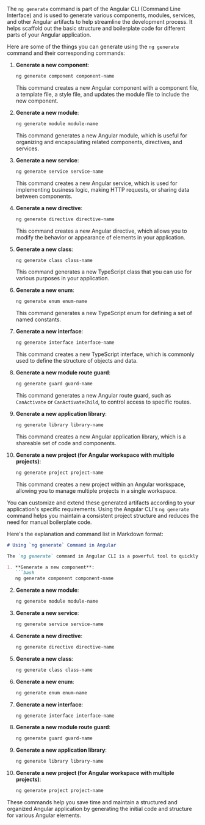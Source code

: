 The `ng generate` command is part of the Angular CLI (Command Line Interface) and is used to generate various components, modules, services, and other Angular artifacts to help streamline the development process. It helps scaffold out the basic structure and boilerplate code for different parts of your Angular application.

Here are some of the things you can generate using the `ng generate` command and their corresponding commands:

1. **Generate a new component**:

   ```bash
   ng generate component component-name
   ```

   This command creates a new Angular component with a component file, a template file, a style file, and updates the module file to include the new component.

2. **Generate a new module**:

   ```bash
   ng generate module module-name
   ```

   This command generates a new Angular module, which is useful for organizing and encapsulating related components, directives, and services.

3. **Generate a new service**:

   ```bash
   ng generate service service-name
   ```

   This command creates a new Angular service, which is used for implementing business logic, making HTTP requests, or sharing data between components.

4. **Generate a new directive**:

   ```bash
   ng generate directive directive-name
   ```

   This command creates a new Angular directive, which allows you to modify the behavior or appearance of elements in your application.

5. **Generate a new class**:

   ```bash
   ng generate class class-name
   ```

   This command generates a new TypeScript class that you can use for various purposes in your application.

6. **Generate a new enum**:

   ```bash
   ng generate enum enum-name
   ```

   This command generates a new TypeScript enum for defining a set of named constants.

7. **Generate a new interface**:

   ```bash
   ng generate interface interface-name
   ```

   This command creates a new TypeScript interface, which is commonly used to define the structure of objects and data.

8. **Generate a new module route guard**:

   ```bash
   ng generate guard guard-name
   ```

   This command generates a new Angular route guard, such as `CanActivate` or `CanActivateChild`, to control access to specific routes.

9. **Generate a new application library**:

   ```bash
   ng generate library library-name
   ```

   This command creates a new Angular application library, which is a shareable set of code and components.

10. **Generate a new project (for Angular workspace with multiple projects)**:

    ```bash
    ng generate project project-name
    ```

    This command creates a new project within an Angular workspace, allowing you to manage multiple projects in a single workspace.

You can customize and extend these generated artifacts according to your application's specific requirements. Using the Angular CLI's `ng generate` command helps you maintain a consistent project structure and reduces the need for manual boilerplate code.

Here's the explanation and command list in Markdown format:

```markdown
# Using `ng generate` Command in Angular

The `ng generate` command in Angular CLI is a powerful tool to quickly scaffold out various components and artifacts in your Angular application. Here are some common commands for generating different elements:

1. **Generate a new component**:
   ```bash
   ng generate component component-name
   ```

2. **Generate a new module**:
   ```bash
   ng generate module module-name
   ```

3. **Generate a new service**:
   ```bash
   ng generate service service-name
   ```

4. **Generate a new directive**:
   ```bash
   ng generate directive directive-name
   ```

5. **Generate a new class**:
   ```bash
   ng generate class class-name
   ```

6. **Generate a new enum**:
   ```bash
   ng generate enum enum-name
   ```

7. **Generate a new interface**:
   ```bash
   ng generate interface interface-name
   ```

8. **Generate a new module route guard**:
   ```bash
   ng generate guard guard-name
   ```

9. **Generate a new application library**:
   ```bash
   ng generate library library-name
   ```

10. **Generate a new project (for Angular workspace with multiple projects)**:
    ```bash
    ng generate project project-name
    ```

These commands help you save time and maintain a structured and organized Angular application by generating the initial code and structure for various Angular elements.
```